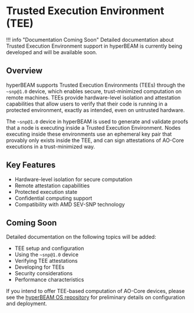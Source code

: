 # Trusted Execution Environment (TEE)

!!! info "Documentation Coming Soon"
    Detailed documentation about Trusted Execution Environment support in hyperBEAM is currently being developed and will be available soon.

## Overview

hyperBEAM supports Trusted Execution Environments (TEEs) through the `~snp@1.0` device, which enables secure, trust-minimized computation on remote machines. TEEs provide hardware-level isolation and attestation capabilities that allow users to verify that their code is running in a protected environment, exactly as intended, even on untrusted hardware.

The `~snp@1.0` device in hyperBEAM is used to generate and validate proofs that a node is executing inside a Trusted Execution Environment. Nodes executing inside these environments use an ephemeral key pair that provably only exists inside the TEE, and can sign attestations of AO-Core executions in a trust-minimized way.

## Key Features

- Hardware-level isolation for secure computation
- Remote attestation capabilities
- Protected execution state
- Confidential computing support
- Compatibility with AMD SEV-SNP technology

## Coming Soon

Detailed documentation on the following topics will be added:

- TEE setup and configuration
- Using the `~snp@1.0` device
- Verifying TEE attestations
- Developing for TEEs
- Security considerations
- Performance characteristics

If you intend to offer TEE-based computation of AO-Core devices, please see the [hyperBEAM OS repository](https://github.com/permaweb/hb-os) for preliminary details on configuration and deployment. 